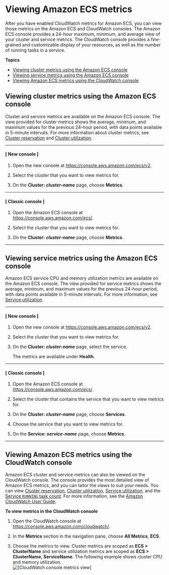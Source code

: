 # Viewing Amazon ECS metrics<a name="viewing_cloudwatch_metrics"></a>

After you have enabled CloudWatch metrics for Amazon ECS, you can view those metrics on the Amazon ECS and CloudWatch consoles\. The Amazon ECS console provides a 24\-hour maximum, minimum, and average view of your cluster and service metrics\. The CloudWatch console provides a fine\-grained and customizable display of your resources, as well as the number of running tasks in a service\.

**Topics**
+ [Viewing cluster metrics using the Amazon ECS console](#viewing_cluster_metrics)
+ [Viewing service metrics using the Amazon ECS console](#viewing_service_metrics)
+ [Viewing Amazon ECS metrics using the CloudWatch console](#viewing_metrics_console)

## Viewing cluster metrics using the Amazon ECS console<a name="viewing_cluster_metrics"></a>

Cluster and service metrics are available on the Amazon ECS console\. The view provided for cluster metrics shows the average, minimum, and maximum values for the previous 24\-hour period, with data points available in 5\-minute intervals\. For more information about cluster metrics, see [Cluster reservation](cloudwatch-metrics.md#cluster_reservation) and [Cluster utilization](cloudwatch-metrics.md#cluster_utilization)\.

------
#### [ New console ]

1. Open the new console at [https://console\.aws\.amazon\.com/ecs/v2](https://console.aws.amazon.com/ecs/v2)\.

1. Select the cluster that you want to view metrics for\.

1. On the **Cluster: *cluster\-name*** page, choose **Metrics**\.

------
#### [ Classic console ]

1. Open the Amazon ECS console at [https://console\.aws\.amazon\.com/ecs/](https://console.aws.amazon.com/ecs/)\.

1. Select the cluster that you want to view metrics for\.

1. On the **Cluster: *cluster\-name*** page, choose **Metrics**\.

------

## Viewing service metrics using the Amazon ECS console<a name="viewing_service_metrics"></a>

Amazon ECS service CPU and memory utilization metrics are available on the Amazon ECS console\. The view provided for service metrics shows the average, minimum, and maximum values for the previous 24\-hour period, with data points available in 5\-minute intervals\. For more information, see [Service utilization](cloudwatch-metrics.md#service_utilization)\.

------
#### [ New console ]

1. Open the new console at [https://console\.aws\.amazon\.com/ecs/v2](https://console.aws.amazon.com/ecs/v2)\.

1. Select the cluster that you want to view metrics for\.

1. On the **Cluster: *cluster\-name*** page, select the service\.

   The metrics are available under **Health**\.

------
#### [ Classic console ]

1. Open the Amazon ECS console at [https://console\.aws\.amazon\.com/ecs/](https://console.aws.amazon.com/ecs/)\.

1. Select the cluster that contains the service that you want to view metrics for\.

1. On the **Cluster: *cluster\-name*** page, choose **Services**\.

1. Choose the service that you want to view metrics for\.

1. On the **Service: *service\-name*** page, choose **Metrics**\.

------

## Viewing Amazon ECS metrics using the CloudWatch console<a name="viewing_metrics_console"></a>

Amazon ECS cluster and service metrics can also be viewed on the CloudWatch console\. The console provides the most detailed view of Amazon ECS metrics, and you can tailor the views to suit your needs\. You can view [Cluster reservation](cloudwatch-metrics.md#cluster_reservation), [Cluster utilization](cloudwatch-metrics.md#cluster_utilization), [Service utilization](cloudwatch-metrics.md#service_utilization), and the [Service `RUNNING` task count](cloudwatch-metrics.md#cw_running_task_count)\. For more information, see the [Amazon CloudWatch User Guide](https://docs.aws.amazon.com/AmazonCloudWatch/latest/monitoring/)\.

**To view metrics in the CloudWatch console**

1. Open the CloudWatch console at [https://console\.aws\.amazon\.com/cloudwatch/](https://console.aws.amazon.com/cloudwatch/)\.

1. In the **Metrics** section in the navigation pane, choose **All Metrics**, **ECS**\.

1. Choose the metrics to view\. Cluster metrics are scoped as **ECS > ClusterName** and service utilization metrics are scoped as **ECS > ClusterName, ServiceName**\. The following example shows cluster CPU and memory utilization\.  
![\[CloudWatch console metrics view\]](http://docs.aws.amazon.com/AmazonECS/latest/developerguide/images/cw-console-metrics-view.png)